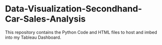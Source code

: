 # Data-Visualization-Secondhand-Car-Sales-Analysis
This repository contains the Python Code and HTML files to host and imbed into my Tableau Dashboard.

